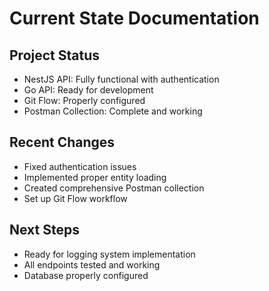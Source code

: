 # Current State Documentation

## Project Status
- NestJS API: Fully functional with authentication
- Go API: Ready for development
- Git Flow: Properly configured
- Postman Collection: Complete and working

## Recent Changes
- Fixed authentication issues
- Implemented proper entity loading
- Created comprehensive Postman collection
- Set up Git Flow workflow

## Next Steps
- Ready for logging system implementation
- All endpoints tested and working
- Database properly configured

